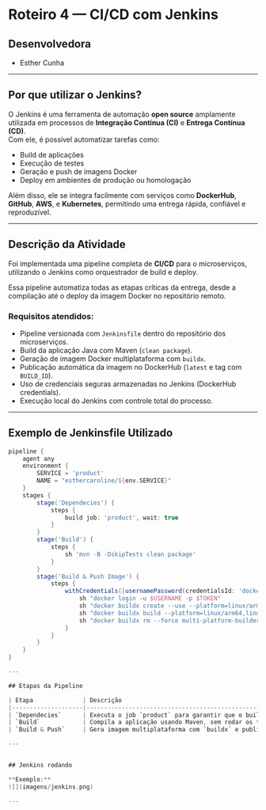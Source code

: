 # Roteiro 4 — CI/CD com Jenkins

## Desenvolvedora

- Esther Cunha  

---

## Por que utilizar o Jenkins?

O Jenkins é uma ferramenta de automação **open source** amplamente utilizada em processos de **Integração Contínua (CI)** e **Entrega Contínua (CD)**.  
Com ele, é possível automatizar tarefas como:

- Build de aplicações
- Execução de testes
- Geração e push de imagens Docker
- Deploy em ambientes de produção ou homologação

Além disso, ele se integra facilmente com serviços como **DockerHub**, **GitHub**, **AWS**, e **Kubernetes**, permitindo uma entrega rápida, confiável e reproduzível.

---

## Descrição da Atividade

Foi implementada uma pipeline completa de **CI/CD** para o microserviços, utilizando o Jenkins como orquestrador de build e deploy.

Essa pipeline automatiza todas as etapas críticas da entrega, desde a compilação até o deploy da imagem Docker no repositório remoto.

### Requisitos atendidos:

- Pipeline versionada com `Jenkinsfile` dentro do repositório dos microserviços.
- Build da aplicação Java com Maven (`clean package`).
- Geração de imagem Docker multiplataforma com `buildx`.
- Publicação automática da imagem no DockerHub (`latest` e tag com `BUILD_ID`).
- Uso de credenciais seguras armazenadas no Jenkins (DockerHub credentials).
- Execução local do Jenkins com controle total do processo.

---

## Exemplo de Jenkinsfile Utilizado

```groovy
pipeline {
    agent any
    environment {
        SERVICE = 'product'
        NAME = "esthercaroline/${env.SERVICE}"
    }
    stages {
        stage('Dependecies') {
            steps {
                build job: 'product', wait: true
            }
        }
        stage('Build') { 
            steps {
                sh 'mvn -B -DskipTests clean package'
            }
        }      
        stage('Build & Push Image') {
            steps {
                withCredentials([usernamePassword(credentialsId: 'dockerhub-credential', usernameVariable: 'USERNAME', passwordVariable: 'TOKEN')]) {
                    sh "docker login -u $USERNAME -p $TOKEN"
                    sh "docker buildx create --use --platform=linux/arm64,linux/amd64 --node multi-platform-builder-${env.SERVICE} --name multi-platform-builder-${env.SERVICE}"
                    sh "docker buildx build --platform=linux/arm64,linux/amd64 --push --tag ${env.NAME}:latest --tag ${env.NAME}:${env.BUILD_ID} -f Dockerfile ."
                    sh "docker buildx rm --force multi-platform-builder-${env.SERVICE}"
                }
            }
        }
    }
}

---

## Etapas da Pipeline

| Etapa              | Descrição                                                                 |
|--------------------|---------------------------------------------------------------------------|
| `Dependecies`      | Executa o job `product` para garantir que o build do microserviço ocorra. |
| `Build`            | Compila a aplicação usando Maven, sem rodar os testes.                    |
| `Build & Push`     | Gera imagem multiplataforma com `buildx` e publica no DockerHub.          |

---


## Jenkins rodando

**Exemplo:**  
![](imagens/jenkins.png)

---
